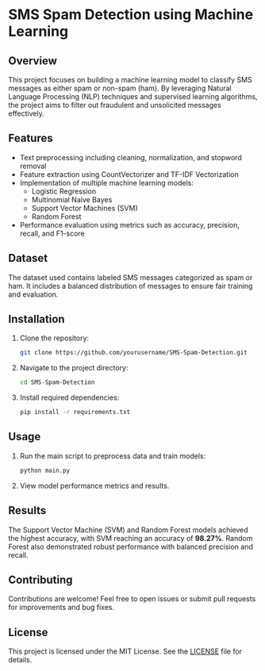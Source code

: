 # SMS Spam Detection using Machine Learning

## Overview
This project focuses on building a machine learning model to classify SMS messages as either spam or non-spam (ham). By leveraging Natural Language Processing (NLP) techniques and supervised learning algorithms, the project aims to filter out fraudulent and unsolicited messages effectively.

## Features
- Text preprocessing including cleaning, normalization, and stopword removal
- Feature extraction using CountVectorizer and TF-IDF Vectorization
- Implementation of multiple machine learning models:
  - Logistic Regression
  - Multinomial Naive Bayes
  - Support Vector Machines (SVM)
  - Random Forest
- Performance evaluation using metrics such as accuracy, precision, recall, and F1-score

## Dataset
The dataset used contains labeled SMS messages categorized as spam or ham. It includes a balanced distribution of messages to ensure fair training and evaluation.

## Installation
1. Clone the repository:
   ```bash
   git clone https://github.com/yourusername/SMS-Spam-Detection.git
   ```
2. Navigate to the project directory:
   ```bash
   cd SMS-Spam-Detection
   ```
3. Install required dependencies:
   ```bash
   pip install -r requirements.txt
   ```

## Usage
1. Run the main script to preprocess data and train models:
   ```bash
   python main.py
   ```
2. View model performance metrics and results.

## Results
The Support Vector Machine (SVM) and Random Forest models achieved the highest accuracy, with SVM reaching an accuracy of **98.27%**. Random Forest also demonstrated robust performance with balanced precision and recall.

## Contributing
Contributions are welcome! Feel free to open issues or submit pull requests for improvements and bug fixes.

## License
This project is licensed under the MIT License. See the [LICENSE](LICENSE) file for details.

